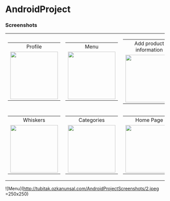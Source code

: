# AndroidProject

### Screenshots
  <table>
    <tr>
      <td>
        <table>
  <tr>
    <td style="text-align:center">Profile</td>
  </tr>
  <tr>
    <td>
<img src="http://tubitak.ozkanunsal.com/AndroidProjectScreenshots/1.jpeg" width="150">
    </td>
  </tr>
    </tr>
  </table>
  </td>
  
  <td>
  <table>
  <tr>
    <td style="text-align:center">Menu</td>
  </tr>
  <tr>
    <td>
<img src="http://tubitak.ozkanunsal.com/AndroidProjectScreenshots/2.jpeg" width="150">
    </td>
  </tr>
    </tr>
  </table>
    </td>
    
  <td>
  <table>
  <tr>
    <td style="text-align:center">Add product information</td>
  </tr>
  <tr>
    <td>
<img src="http://tubitak.ozkanunsal.com/AndroidProjectScreenshots/3.jpeg" width="150">
    </td>
  </tr>
    </tr>
  </table>
    </td>
    
 <td>
  <table>
  <tr>
    <td style="text-align:center">Product information</td>
  </tr>
  <tr>
    <td>
<img src="http://tubitak.ozkanunsal.com/AndroidProjectScreenshots/4.jpeg" width="150">
    </td>
  </tr>
    </tr>
  </table>
    </td>
    
 <td>
  <table>
  <tr>
    <td style="text-align:center">Comments</td>
  </tr>
  <tr>
    <td>
<img src="http://tubitak.ozkanunsal.com/AndroidProjectScreenshots/5.jpeg" width="150">
    </td>
  </tr>
    </tr>
  </table>
    </td>
</tr>
<tr>
    
 <td>
  <table>
  <tr>
    <td style="text-align:center">Whiskers</td>
  </tr>
  <tr>
    <td>
<img src="http://tubitak.ozkanunsal.com/AndroidProjectScreenshots/6.jpeg" width="150">
    </td>
  </tr>
    </tr>
  </table>
    </td>
    
    
<td>
  <table>
  <tr>
    <td style="text-align:center">Categories</td>
  </tr>
  <tr>
    <td>
<img src="http://tubitak.ozkanunsal.com/AndroidProjectScreenshots/7.jpeg" width="150">
    </td>
  </tr>
    </tr>
  </table>
    </td>
    
    
 <td>
  <table>
  <tr>
    <td style="text-align:center">Home Page</td>
  </tr>
  <tr>
    <td>
<img src="http://tubitak.ozkanunsal.com/AndroidProjectScreenshots/8.jpeg" width="150">
    </td>
  </tr>
    </tr>
  </table>
    </td>
    
    
   <td>
  <table>
  <tr>
    <td style="text-align:center">Sign Up</td>
  </tr>
  <tr>
    <td>
<img src="http://tubitak.ozkanunsal.com/AndroidProjectScreenshots/9.jpeg" width="150">
    </td>
  </tr>
    </tr>
  </table>
    </td>
    
    
  <td>
  <table>
  <tr>
    <td style="text-align:center">Login</td>
  </tr>
  <tr>
    <td>
<img src="http://tubitak.ozkanunsal.com/AndroidProjectScreenshots/10.jpeg" width="150">
    </td>
  </tr>
    </tr>
  </table>
    </td>
    
  </tr>
  
  
  </table>



![Menu](http://tubitak.ozkanunsal.com/AndroidProjectScreenshots/2.jpeg =250x250)

